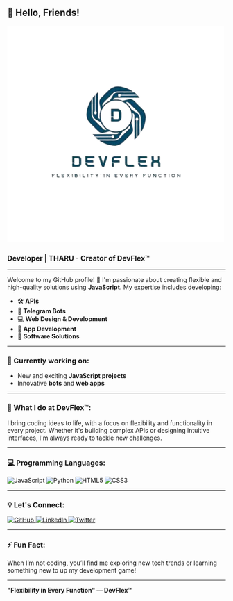 ## 👋 Hello, Friends!

![DevFlex Logo](https://github.com/FlexDevelopers/FlexDevelopers/blob/d1c22bad48d2ccebff751b3a7ea21d646b842838/src/IMG_20241016_231518_762-removebg-preview.png)

### Developer | THARU - Creator of **DevFlex™️**

---

Welcome to my GitHub profile! 🚀 I'm passionate about creating flexible and high-quality solutions using **JavaScript**. My expertise includes developing:

- 🛠 **APIs**
- 🤖 **Telegram Bots**
- 💻 **Web Design & Development**
- 📱 **App Development**
- 🧩 **Software Solutions**

---

### 🌱 Currently working on:
- New and exciting **JavaScript projects**
- Innovative **bots** and **web apps**

---

### 🚀 What I do at **DevFlex™️**:
I bring coding ideas to life, with a focus on flexibility and functionality in every project. Whether it's building complex APIs or designing intuitive interfaces, I'm always ready to tackle new challenges.

---

### 💻 Programming Languages:
<p>
  <img src="https://img.shields.io/badge/-JavaScript-black?style=flat-square&logo=javascript" alt="JavaScript" />
  <img src="https://img.shields.io/badge/-Python-black?style=flat-square&logo=python" alt="Python" />
  <img src="https://img.shields.io/badge/-HTML5-black?style=flat-square&logo=html5" alt="HTML5" />
  <img src="https://img.shields.io/badge/-CSS3-black?style=flat-square&logo=css3" alt="CSS3" />
</p>

---

### 💡 Let's Connect:
<p>
  <a href="https://github.com/yourusername" target="_blank">
    <img src="https://img.shields.io/badge/-GitHub-black?style=flat-square&logo=github" alt="GitHub" />
  </a>
  <a href="https://linkedin.com/in/yourusername" target="_blank">
    <img src="https://img.shields.io/badge/-LinkedIn-black?style=flat-square&logo=linkedin" alt="LinkedIn" />
  </a>
  <a href="https://twitter.com/yourusername" target="_blank">
    <img src="https://img.shields.io/badge/-Twitter-black?style=flat-square&logo=twitter" alt="Twitter" />
  </a>
</p>

---

### ⚡ Fun Fact:
When I’m not coding, you’ll find me exploring new tech trends or learning something new to up my development game!

---

**"Flexibility in Every Function" — DevFlex™️**
